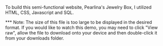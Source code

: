 To build this semi-functional website, Pearlina's Jewelry Box, I utilized HTML, CSS, Javascript and SQL. 

*** Note: The size of this file is too large to be displayed in the desired format. If you would like to watch this demo, you may need to click "View raw", allow the file to download onto your device and then double-click it from your
downloads folder.
